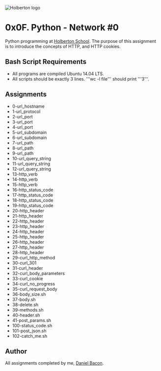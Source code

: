 <img src="https://www.holbertonschool.com/assets/holberton-logo-1cc451260ca3cd297def53f2250a9794810667c7ca7b5fa5879a569a457bf16f.png" alt="Holberton logo">

0x0F. Python - Network #0
=========================
Python programming at [Holberton School](https://www.holbertonschool.com). The purpose of this assignment is to introduce the concepts of HTTP, and HTTP cookies.

Bash Script Requirements
------------------------
* All programs are compiled Ubuntu 14.04 LTS.
* All scripts should be exactly 3 lines.
  '''wc -l file''' should print '''3'''.

Assignments
-----------
* 0-url_hostname
* 1-url_protocol
* 2-url_port
* 3-url_port
* 4-url_port
* 5-url_subdomain
* 6-url_subdomain
* 7-url_path
* 8-url_path
* 9-url_path
* 10-url_query_string
* 11-url_query_string
* 12-url_query_string
* 13-http_verb
* 14-http_verb
* 15-http_verb
* 16-http_status_code
* 17-http_status_code
* 18-http_status_code
* 19-http_status_code
* 20-http_header
* 21-http_header
* 22-http_header
* 23-http_header
* 24-http_header
* 25-http_header
* 26-http_header
* 27-http_header
* 28-http_header
* 29-curl_http_method
* 30-curl_301
* 31-curl_header
* 32-curl_body_parameters
* 33-curl_cookie
* 34-curl_no_progress
* 35-curl_request_body
* 36-body_size.sh
* 37-body.sh
* 38-delete.sh
* 39-methods.sh
* 40-header.sh
* 41-post_params.sh
* 100-status_code.sh
* 101-post_json.sh
* 102-catch_me.sh

Author
------
All assignments completed by me, [Daniel Bacon](https://github.com/dfbacon).
